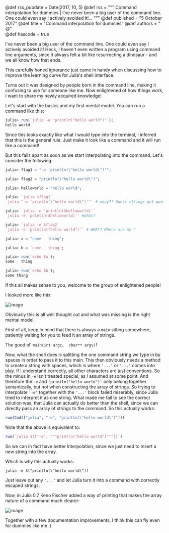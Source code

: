 @def rss_pubdate = Date(2017, 10, 5)
@def rss = """ Command interpolation for dummies | I've never been a big user of the command line. One could even say I actively avoided it!... """
@def published = "5 October 2017"
@def title = "Command interpolation for dummies"
@def authors = " 😄"  
@def hascode = true


I've never been a big user of the command line. One could even say I actively avoided it!
Heck, I haven't even written a program using command line arguments, since it always felt a bit like resurrecting a dinosaur - and we all know how that ends.

This carefully honed ignorance just came in handy when discussing how to improve the learning curve for Julia's shell interface.

Turns out it was designed by people born in the command line, making it confusing to use for someone like me.
Now enlightened of how things work, I want to share my newly acquired knowledge!

Let's start with the basics and my first mental model.
You can run a command like this:

```julia
julia> run(`julia -e 'println("hello world")'`);
hello world
```

Since this looks exactly like what I would type into the terminal, I inferred that this is the general rule:
Just make it look like a command and it will run like a command!

But this falls apart as soon as we start interpolating into the command.
Let's consider the following:

```julia
julia> flag1 = "-e 'println(\"hello world\")'";

julia> flag2 = "println(\"hello world\")";

julia> helloworld = "hello world";

julia> `julia $flag1`
`julia "-e 'println(\"hello world\")'"` # okay?! Guess strings get quotes

julia>` julia -e 'println($helloworld)'`
`julia -e 'println($helloworld)'` #what?

julia> `julia -e $flag2`
`julia -e 'println("hello world")'` # WHAT? Where are my "

julia> a = "some   thing";

julia> b = `some   thing`;

julia> run(`echo $a`);
some   thing

julia> run(`echo $b`);
some thing
```

If this all makes sense to you, welcome to the group of enlightened people!

I looked more like this:

![image](https://cloud.githubusercontent.com/assets/1010467/25554703/66a7ee96-2cd4-11e7-816b-496fcef9837e.png)

Obviously this is all well thought out and what was missing is the right mental model.

First of all, keep in mind that there is always a `main` sitting somewhere, patiently waiting for you to feed it an array of strings.

The good ol' `main(int argc,  char** argv)`!

Now, what the shell does is splitting the one command string we type in by spaces in order to pass it to this main.
This then obviously needs a method to create a string with spaces, which is where `'...'` or `"..."` comes into play.
If I understand correctly, all other characters are just conventions.
So the minus in `-e` isn't treated special, as I assumed at some point.
And therefore the `-e` and `'println("hello world")'` only belong together semantically, but not when constructing the array of strings.
So trying to interpolate `'-e'` together with the `'...'` block failed miserably, since Julia tried to interpret it as one string.
What made me fail to see the correct solution was, that Julia can actually do better than the shell,
since we can directly pass an array of strings to the command.
So this actually works:

```julia
run(Cmd(["julia", "-e", "println(\"hello world\")"]))
```

Note that the above is equivalent to:

```julia
run(`julia $(["-e", """println("hello world")"""])`)
```
So we can in fact have better interpolation, since we just need to insert a new string into the array.

Which is why this actually works:

`julia -e $("println(\"hello world\"))`

Just leave out any `'...'` and let Julia turn it into a command with correctly escaped strings.

Now, in Julia 0.7 Keno Fischer added a way of printing that makes the array nature of a command much clearer:

![image](https://cloud.githubusercontent.com/assets/1010467/25554611/afa146c2-2cd1-11e7-93ac-cfc851b67133.png)

Together with a few documentation improvements, I think this can fly even for dummies like me :)
